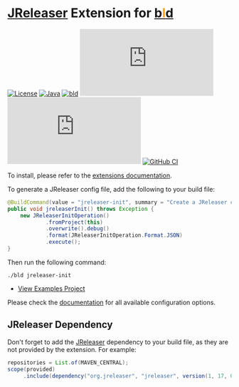 # [JReleaser](https://jreleaser.org/) Extension for [b<span style="color:orange">l</span>d](https://rife2.com/bld) 

[![License](https://img.shields.io/badge/license-Apache%20License%202.0-blue.svg)](https://opensource.org/licenses/Apache-2.0)
[![Java](https://img.shields.io/badge/java-17%2B-blue)](https://www.oracle.com/java/technologies/javase/jdk17-archive-downloads.html)
[![bld](https://img.shields.io/badge/2.2.1-FA9052?label=bld&labelColor=2392FF)](https://rife2.com/bld)
[![Release](https://flat.badgen.net/maven/v/metadata-url/repo.rife2.com/releases/com/uwyn/rife2/bld-jreleaser/maven-metadata.xml?color=blue)](https://repo.rife2.com/#/releases/com/uwyn/rife2/bld-jreleaser)
[![Snapshot](https://flat.badgen.net/maven/v/metadata-url/repo.rife2.com/snapshots/com/uwyn/rife2/bld-jreleaser/maven-metadata.xml?label=snapshot)](https://repo.rife2.com/#/snapshots/com/uwyn/rife2/bld-jreleaser)
[![GitHub CI](https://github.com/rife2/bld-jreleaser/actions/workflows/bld.yml/badge.svg)](https://github.com/rife2/bld-jreleaser/actions/workflows/bld.yml)

To install, please refer to the [extensions documentation](https://github.com/rife2/bld/wiki/Extensions).

To generate a JReleaser config file, add the following to your build file:

```java
@BuildCommand(value = "jreleaser-init", summary = "Create a JReleaser config file.")
public void jreleaserInit() throws Exception {
    new JReleaserInitOperation()
            .fromProject(this)
            .overwrite().debug()
            .format(JReleaserInitOperation.Format.JSON)
            .execute();
}
```

Then run the following command:
```
./bld jreleaser-init
```

- [View Examples Project](https://github.com/rife2/bld-jreleaser/blob/master/examples/src/bld/java/com/example/)

Please check the [documentation](https://rife2.github.io/bld-jreleaser/rife/bld/extension/package-summary.html) for all available configuration options.

## JReleaser Dependency

Don't forget to add the [JReleaser](https://jreleaser.org/) dependency to your build file, as they are not provided by the extension. For example:

```java
repositories = List.of(MAVEN_CENTRAL);
scope(provided)
     .include(dependency("org.jreleaser", "jreleaser", version(1, 17, 0)));
```
